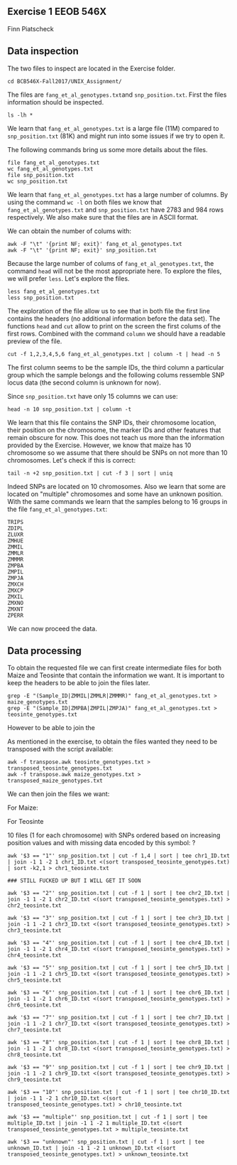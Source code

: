 ## Exercise 1 EEOB 546X 

Finn Piatscheck

## Data inspection

The two files to inspect are located in the Exercise folder.

```
cd BCB546X-Fall2017/UNIX_Assignment/
```

The files are `fang_et_al_genotypes.txt`and `snp_position.txt`. First the files information should be inspected.

```
ls -lh *
```

We learn that `fang_et_al_genotypes.txt` is a large file (11M) compared to `snp_position.txt` (81K) and might run into some issues if we try to open it.

The following commands bring us some more details about the files.

```
file fang_et_al_genotypes.txt
wc fang_et_al_genotypes.txt
file snp_position.txt
wc snp_position.txt
```

We learn that `fang_et_al_genotypes.txt` has a large number of columns. By using the command `wc -l` on both files we know that `fang_et_al_genotypes.txt` and `snp_position.txt` have 2783 and 984 rows respectively. We also make sure that the files are in ASCII format.

We can obtain the number of colums with:

```
awk -F "\t" '{print NF; exit}' fang_et_al_genotypes.txt
awk -F "\t" '{print NF; exit}' snp_position.txt
```

Because the large number of colums of `fang_et_al_genotypes.txt`, the command `head` will not be the most appropriate here. To explore the files, we will prefer `less`. Let's explore the files.

```
less fang_et_al_genotypes.txt
less snp_position.txt
```

The exploration of the file allow us to see that in both file the first line contains the headers (no additional information before the data set). The functions `head` and `cut` allow to print on the screen the first colums of the first rows. Combined with the command `column` we should have a readable preview of the file.

```
cut -f 1,2,3,4,5,6 fang_et_al_genotypes.txt | column -t | head -n 5
```

The first column seems to be the sample IDs, the third column a particular group which the sample belongs and the following colums ressemble SNP locus data (the second column is unknown for now).

Since `snp_position.txt` have only 15 columns we can use:

```
head -n 10 snp_position.txt | column -t
```

We learn that this file contains the SNP IDs, their chromosome location, their position on the chromosome, the marker IDs and other features that remain obscure for now. This does not teach us more than the information provided by the Exercise. However, we know that maize has 10 chromosome so we assume that there should be SNPs on not more than 10 chromosomes. Let's check if this is correct:

```
tail -n +2 snp_position.txt | cut -f 3 | sort | uniq
```

Indeed SNPs are located on 10 chromosomes. Also we learn that some are located on "multiple" chromosomes and some have an unknown position. With the same commands we learn that the samples belong to 16 groups in the file `fang_et_al_genotypes.txt`:

```
TRIPS
ZDIPL
ZLUXR
ZMHUE
ZMMIL
ZMMLR
ZMMMR
ZMPBA
ZMPIL
ZMPJA
ZMXCH
ZMXCP
ZMXIL
ZMXNO
ZMXNT
ZPERR 
```

We can now proceed the data.

## Data processing

To obtain the requested file we can first create intermediate files for both Maize and Teosinte that contain the information we want. It is important to keep the headers to be able to join the files later.

```
grep -E "(Sample_ID|ZMMIL|ZMMLR|ZMMMR)" fang_et_al_genotypes.txt > maize_genotypes.txt
grep -E "(Sample_ID|ZMPBA|ZMPIL|ZMPJA)" fang_et_al_genotypes.txt > teosinte_genotypes.txt
```

However to be able to join the 

As mentioned in the exercise, to obtain the files wanted they need to be transposed with the script available:

```
awk -f transpose.awk teosinte_genotypes.txt > transposed_teosinte_genotypes.txt
awk -f transpose.awk maize_genotypes.txt > transposed_maize_genotypes.txt
```

We can then join the files we want:

For Maize:


For Teosinte

10 files (1 for each chromosome) with SNPs ordered based on increasing position values and with missing data encoded by this symbol: ?

```
awk '$3 == "1"' snp_position.txt | cut -f 1,4 | sort | tee chr1_ID.txt | join -1 1 -2 1 chr1_ID.txt <(sort transposed_teosinte_genotypes.txt) | sort -k2,1 > chr1_teosinte.txt

### STILL FUCKED UP BUT I WILL GET IT SOON

awk '$3 == "2"' snp_position.txt | cut -f 1 | sort | tee chr2_ID.txt | join -1 1 -2 1 chr2_ID.txt <(sort transposed_teosinte_genotypes.txt) > chr2_teosinte.txt

awk '$3 == "3"' snp_position.txt | cut -f 1 | sort | tee chr3_ID.txt | join -1 1 -2 1 chr3_ID.txt <(sort transposed_teosinte_genotypes.txt) > chr3_teosinte.txt

awk '$3 == "4"' snp_position.txt | cut -f 1 | sort | tee chr4_ID.txt | join -1 1 -2 1 chr4_ID.txt <(sort transposed_teosinte_genotypes.txt) > chr4_teosinte.txt

awk '$3 == "5"' snp_position.txt | cut -f 1 | sort | tee chr5_ID.txt | join -1 1 -2 1 chr5_ID.txt <(sort transposed_teosinte_genotypes.txt) > chr5_teosinte.txt

awk '$3 == "6"' snp_position.txt | cut -f 1 | sort | tee chr6_ID.txt | join -1 1 -2 1 chr6_ID.txt <(sort transposed_teosinte_genotypes.txt) > chr6_teosinte.txt

awk '$3 == "7"' snp_position.txt | cut -f 1 | sort | tee chr7_ID.txt | join -1 1 -2 1 chr7_ID.txt <(sort transposed_teosinte_genotypes.txt) > chr7_teosinte.txt

awk '$3 == "8"' snp_position.txt | cut -f 1 | sort | tee chr8_ID.txt | join -1 1 -2 1 chr8_ID.txt <(sort transposed_teosinte_genotypes.txt) > chr8_teosinte.txt

awk '$3 == "9"' snp_position.txt | cut -f 1 | sort | tee chr9_ID.txt | join -1 1 -2 1 chr9_ID.txt <(sort transposed_teosinte_genotypes.txt) > chr9_teosinte.txt

awk '$3 == "10"' snp_position.txt | cut -f 1 | sort | tee chr10_ID.txt | join -1 1 -2 1 chr10_ID.txt <(sort transposed_teosinte_genotypes.txt) > chr10_teosinte.txt

awk '$3 == "multiple"' snp_position.txt | cut -f 1 | sort | tee multiple_ID.txt | join -1 1 -2 1 multiple_ID.txt <(sort transposed_teosinte_genotypes.txt > multiple_teosinte.txt

awk '$3 == "unknown"' snp_position.txt | cut -f 1 | sort | tee unknown_ID.txt | join -1 1 -2 1 unknown_ID.txt <(sort transposed_teosinte_genotypes.txt) > unknown_teosinte.txt
```





